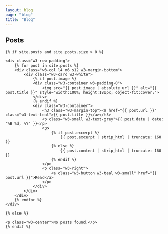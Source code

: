 ```yaml
---
layout: blog
page: "blog"
title: "Blog"
---
```


<div class="w3-container">
    <h2 class="w3-text-grey w3-padding-16 w3-center">
        <i class="fa fa-pen-nib fa-fw w3-margin-right w3-xxlarge w3-text-teal"></i>Posts
    </h2>

    {% if site.posts and site.posts.size > 0 %}

    <div class="w3-row-padding">
        {% for post in site.posts %}
        <div class="w3-col l4 m6 s12 w3-margin-bottom">
            <div class="w3-card w3-white">
                {% if post.image %}
                <div class="w3-container w3-padding-0">
                    <img src="{{ post.image | absolute_url }}" alt="{{ post.title }}" style="width:100%; height:180px; object-fit:cover;">
                </div>
                {% endif %}
                <div class="w3-container">
                    <h3 class="w3-margin-top"><a href="{{ post.url }}" class="w3-text-teal">{{ post.title }}</a></h3>
                    <p class="w3-small w3-text-grey">{{ post.date | date: "%B %d, %Y" }}</p>
                    <p>
                        {% if post.excerpt %}
                            {{ post.excerpt | strip_html | truncate: 160 }}
                        {% else %}
                            {{ post.content | strip_html | truncate: 160 }}
                        {% endif %}
                    </p>
                    <p class="w3-right">
                        <a class="w3-button w3-teal w3-small" href="{{ post.url }}">Read</a>
                    </p>
                </div>
            </div>
        </div>
        {% endfor %}
    </div>

    {% else %}

    <p class="w3-center">No posts found.</p>
    {% endif %}

</div>